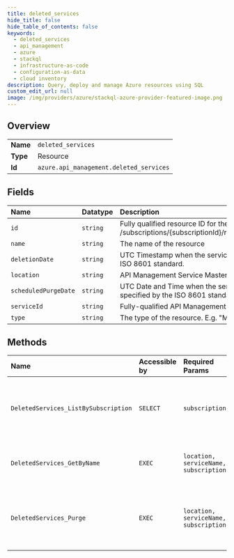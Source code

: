 ```yaml
---
title: deleted_services
hide_title: false
hide_table_of_contents: false
keywords:
  - deleted_services
  - api_management
  - azure    
  - stackql
  - infrastructure-as-code
  - configuration-as-data
  - cloud inventory
description: Query, deploy and manage Azure resources using SQL
custom_edit_url: null
image: /img/providers/azure/stackql-azure-provider-featured-image.png
---
```

  
    

## Overview
<table><tbody>
<tr><td><b>Name</b></td><td><code>deleted_services</code></td></tr>
<tr><td><b>Type</b></td><td>Resource</td></tr>
<tr><td><b>Id</b></td><td><code>azure.api_management.deleted_services</code></td></tr>
</tbody></table>

## Fields
| Name | Datatype | Description |
|:-----|:---------|:------------|
| `id` | `string` | Fully qualified resource ID for the resource. Ex - /subscriptions/&#123;subscriptionId&#125;/resourceGroups/&#123;resourceGroupName&#125;/providers/&#123;resourceProviderNamespace&#125;/&#123;resourceType&#125;/&#123;resourceName&#125; |
| `name` | `string` | The name of the resource |
| `deletionDate` | `string` | UTC Timestamp when the service was soft-deleted. The date conforms to the following format: yyyy-MM-ddTHH:mm:ssZ as specified by the ISO 8601 standard. |
| `location` | `string` | API Management Service Master Location. |
| `scheduledPurgeDate` | `string` | UTC Date and Time when the service will be automatically purged. The date conforms to the following format: yyyy-MM-ddTHH:mm:ssZ as specified by the ISO 8601 standard. |
| `serviceId` | `string` | Fully-qualified API Management Service Resource ID |
| `type` | `string` | The type of the resource. E.g. "Microsoft.Compute/virtualMachines" or "Microsoft.Storage/storageAccounts" |
## Methods
| Name | Accessible by | Required Params | Description |
|:-----|:--------------|:----------------|:------------|
| `DeletedServices_ListBySubscription` | `SELECT` | `subscriptionId` | Lists all soft-deleted services available for undelete for the given subscription. |
| `DeletedServices_GetByName` | `EXEC` | `location, serviceName, subscriptionId` | Get soft-deleted Api Management Service by name. |
| `DeletedServices_Purge` | `EXEC` | `location, serviceName, subscriptionId` | Purges Api Management Service (deletes it with no option to undelete). |

